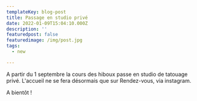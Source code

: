 ```yaml
---
templateKey: blog-post
title: Passage en studio privé
date: 2022-01-09T15:04:10.000Z
description: ''
featuredpost: false
featuredimage: /img/post.jpg
tags:
  - new

---
```

A partir du 1 septembre la cours des hiboux passe en studio de tatouage privé. L'accueil ne se fera désormais que sur Rendez-vous, via instagram.

A bientôt !
